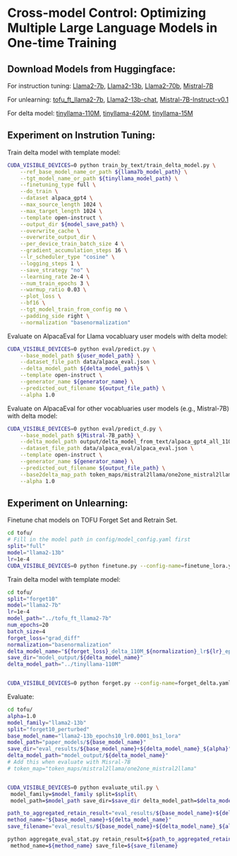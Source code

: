 Cross-model Control: Optimizing Multiple Large Language Models in One-time Training
==================================================================================

Download Models from Huggingface:
--------------
For instruction tuning: [Llama2-7b](https://huggingface.co/meta-llama/Llama-2-7b-hf), [Llama2-13b](https://huggingface.co/meta-llama/Llama-2-13b-hf), [Llama2-70b](https://huggingface.co/meta-llama/Llama-2-70b-hf), [Mistral-7B](https://huggingface.co/mistralai/Mistral-7B-v0.1)

For unlearning: [tofu_ft_llama2-7b](https://huggingface.co/locuslab/tofu_ft_llama2-7b), [Llama2-13b-chat](https://huggingface.co/meta-llama/Llama-2-13b-chat-hf), [
Mistral-7B-Instruct-v0.1](https://huggingface.co/mistralai/Mistral-7B-Instruct-v0.1)

For delta model: [tinyllama-110M](https://huggingface.co/nickypro/tinyllama-110M), [tinyllama-420M](https://huggingface.co/nickypro/tinyllama-42M), [tinyllama-15M](https://huggingface.co/nickypro/tinyllama-15M)

Experiment on Instrution Tuning:
--------------
Train delta model with template model:
```bash
CUDA_VISIBLE_DEVICES=0 python train_by_text/train_delta_model.py \
    --ref_base_model_name_or_path ${llama7b_model_path} \
    --tgt_model_name_or_path ${tinyllama_model_path} \
    --finetuning_type full \
    --do_train \
    --dataset alpaca_gpt4 \
    --max_source_length 1024 \
    --max_target_length 1024 \
    --template open-instruct \
    --output_dir ${model_save_path} \
    --overwrite_cache \
    --overwrite_output_dir \
    --per_device_train_batch_size 4 \
    --gradient_accumulation_steps 16 \
    --lr_scheduler_type "cosine" \
    --logging_steps 1 \
    --save_strategy "no" \
    --learning_rate 2e-4 \
    --num_train_epochs 3 \
    --warmup_ratio 0.03 \
    --plot_loss \
    --bf16 \
    --tgt_model_train_from_config no \
    --padding_side right \
    --normalization "basenormalization"
```

Evaluate on AlpacaEval for Llama vocabluary user models with delta model:
```bash
CUDA_VISIBLE_DEVICES=0 python eval/predict.py \
    --base_model_path ${user_model_path} \
    --dataset_file_path data/alpaca_eval.json \
    --delta_model_path ${delta_model_path}$ \
    --template open-instruct \
    --generator_name ${generator_name} \
    --predicted_out_filename ${output_file_path} \
    --alpha 1.0
```

Evaluate on AlpacaEval for other vocabluaries user models (e.g., Mistral-7B) with delta model:
```bash
CUDA_VISIBLE_DEVICES=0 python eval/predict_d.py \
    --base_model_path ${Mistral-7B_path} \
    --delta_model_path output/delta_model_from_text/alpaca_gpt4_all_110M_open-instruct_4epochs \
    --dataset_file_path data/alpaca_eval/alpaca_eval.json \
    --template open-instruct \
    --generator_name ${generator_name} \
    --predicted_out_filename ${output_file_path} \
    --base2delta_map_path token_maps/mistral2llama/one2one_mistral2llama \
    --alpha 1.0
```

Experiment on Unlearning:
--------------
Finetune chat models on TOFU Forget Set and Retrain Set.
```bash
cd tofu/
# Fill in the model path in config/model_config.yaml first
split="full"
model="llama2-13b"
lr=1e-4
CUDA_VISIBLE_DEVICES=0 python finetune.py --config-name=finetune_lora.yaml split=${split} model_family=${model} lr=${lr}
```


Train delta model with template model:
```bash
cd tofu/
split="forget10"
model="llama2-7b"
lr=1e-4
model_path="../tofu_ft_llama2-7b"
num_epochs=20
batch_size=4
forget_loss="grad_diff"
normalization="basenormalization"
delta_model_name="${forget_loss}_delta_110M_${normalization}_lr${lr}_epoch${num_epochs}_bs${batch_size}"
save_dir="model_output/${delta_model_name}"
delta_model_path="../tinyllama-110M"


CUDA_VISIBLE_DEVICES=0 python forget.py --config-name=forget_delta.yaml split=${split} model_family=${model} lr=${lr} model_path=$model_path num_epochs=$num_epochs save_dir=$save_dir forget_loss=$forget_loss delta_model_path=$delta_model_path batch_size=$batch_size normalization=$normalization
```
Evaluate: 
```bash
cd tofu/
alpha=1.0
model_family="llama2-13b"
split="forget10_perturbed"
base_model_name="llama2-13b_epochs10_lr0.0001_bs1_lora"
model_path="paper_models/${base_model_name}"
save_dir="eval_results/${base_model_name}+${delta_model_name}_${alpha}"
delta_model_path="model_output/${delta_model_name}"
# Add this when evaluate with Misral-7B
# token_map="token_maps/mistral2llama/one2one_mistral2llama"


CUDA_VISIBLE_DEVICES=0 python evaluate_util.py \
 model_family=$model_family split=$split\
 model_path=$model_path save_dir=$save_dir delta_model_path=$delta_model_path token_map=$token_map batch_size=1 alpha=$alpha

path_to_aggregated_retain_result="eval_results/${base_model_name}+${delta_model_name}_${alpha}/eval_log_aggregated.json"
method_name="${base_model_name}+${delta_model_name}"
save_filename="eval_results/${base_model_name}+${delta_model_name}_${alpha}/aggregate_eval_stat.csv"

python aggregate_eval_stat.py retain_result=${path_to_aggregated_retain_result} ckpt_result=${path_to_aggregated_retain_result} \
 method_name=${method_name} save_file=${save_filename}
```


